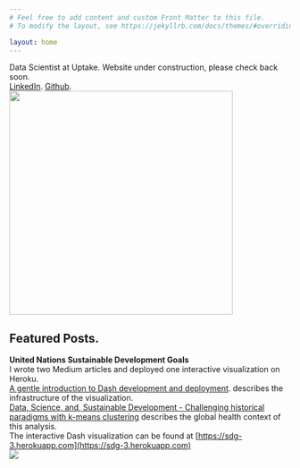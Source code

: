 ```yaml
---
# Feel free to add content and custom Front Matter to this file.
# To modify the layout, see https://jekyllrb.com/docs/themes/#overriding-theme-defaults

layout: home
---
```


Data Scientist at Uptake.  Website under construction, please check back soon.  
[LinkedIn](https://www.linkedin.com/in/zane-rankin-11656aa4/). 
[Github](https://github.com/zwrankin).  
<img src="https://thumbs.dreamstime.com/z/road-under-construction-sign-9594056.jpg" width="400">


## Featured Posts. 

**United Nations Sustainable Development Goals**  
I wrote two Medium articles and deployed one interactive visualization on Heroku.  
[A gentle introduction to Dash development and deployment](https://towardsdatascience.com/a-gentle-introduction-to-dash-development-and-deployment-f8b91990d3bd). describes the infrastructure of the visualization.  
[Data, Science, and, Sustainable Development - Challenging historical paradigms with k-means clustering](https://medium.com/@zwrankin/data-science-and-sustainable-development-challenging-historical-paradigms-with-k-means-b1b39305e3e7) describes the global health context of this analysis.   
The interactive Dash visualization can be found at [https://sdg-3.herokuapp.com](https://sdg-3.herokuapp.com)  
[<img src="https://miro.medium.com/max/4036/1*0oFjavG3mfYZHOwj2t-IXQ.gif">](https://sdg-3.herokuapp.com)  

